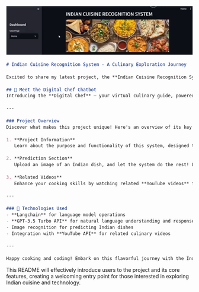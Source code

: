 [![Project Screenshot](https://github.com/LearnCode801/Digital-Chef/blob/main/Indian%20Cuisine%20Recognition%20System%20Image.png)](https://www.linkedin.com/posts/muhammad-talha-806126234_indian-cuisine-recognition-system-a-culinary-activity-7150190049953832960-wJ25?utm_source=share&utm_medium=member_desktop)

```markdown
# Indian Cuisine Recognition System - A Culinary Exploration Journey

Excited to share my latest project, the **Indian Cuisine Recognition System**! This platform combines the art of Indian cooking with advanced technology to bring you an interactive, insightful, and immersive culinary experience.

## 🌟 Meet the Digital Chef Chatbot
Introducing the **Digital Chef** – your virtual culinary guide, powered by **Langchain** and **GPT-3.5 Turbo API**! Dive into the rich world of traditional Indian cuisine, uncover cooking tips, and explore diverse dishes through engaging, interactive conversations.

---

### Project Overview
Discover what makes this project unique! Here's an overview of its key components:

1. **Project Information**  
   Learn about the purpose and functionality of this system, designed to be a one-stop platform for food enthusiasts and tech lovers alike. From intricate details on Indian dishes to the technology driving it, this project is a blend of culinary and tech passion.

2. **Prediction Section**  
   Upload an image of an Indian dish, and let the system do the rest! Leveraging the power of **Langchain** and **ChatGPT**, this feature predicts the cuisine type and provides you with detailed recipes, a list of ingredients, and step-by-step cooking instructions to recreate the dish yourself.

3. **Related Videos**  
   Enhance your cooking skills by watching related **YouTube videos** for each detected dish. These tutorials offer step-by-step guidance on mastering Indian cuisine, making your culinary journey even more comprehensive and enjoyable.

---

### 🔧 Technologies Used
- **Langchain** for language model operations
- **GPT-3.5 Turbo API** for natural language understanding and responses
- Image recognition for predicting Indian dishes
- Integration with **YouTube API** for related culinary videos

---

Happy cooking and coding! Embark on this flavorful journey with the Indian Cuisine Recognition System, where every dish tells a story. 🍛🌶️
```

This README will effectively introduce users to the project and its core features, creating a welcoming entry point for those interested in exploring Indian cuisine and technology.

